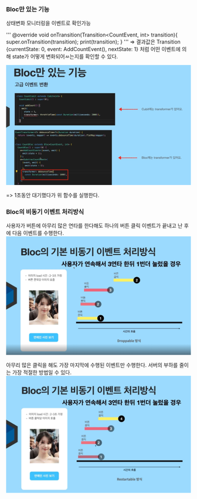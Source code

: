 ### Bloc만 있는 기능
상태변화 모니터링을 이벤트로 확인가능

'''
    @override
    void onTransition(Transition<CountEvent, int> transition){
        super.onTransition(transition);
        print(transition);
    }
'''
=> 결과값은 Transition {currentState: 0, event: AddCountEvent(), nextState: 1}
처럼 어떤 이벤트에 의해 state가 어떻게 변화되어ㅆ는지를 확인할 수 있다.


![alt text](image.png)

=> 1초동안 대기했다가 위 함수를 실행한다.


### Bloc의 비동기 이벤트 처리방식
사용자가 버튼에 아무리 많은 연타를 한다해도 하나의 버튼 클릭 이벤트가 끝내고 난 후에 다음 이벤트를 수행한다.
![alt text](image-1.png)

아무리 많은 클릭을 해도 가장 마지막에 수행된 이벤트만 수행한다.
서버의 부하를 줄이는 가장 적절한 방법일 수 있다.
![alt text](image-2.png)